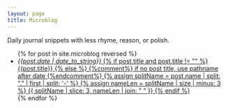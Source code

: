 ```yaml
---
layout: page
title: Microblog
---
```


Daily journal snippets with less rhyme, reason, or polish.

<ul class="microblogs">
    {% for post in site.microblog reversed %}
    <li class="microblog-preview">
    	<a class="post-title" href="{{ site.baseurl }}{{ post.url }}">
	        <i class="post-date">{{post.date | date_to_string}}</i>
            {% if post.title and post.title != "" %}
                {{post.title}}
            {% else %} {%comment%} if no post title, use pathname after date {%endcomment%}
                {% assign splitName = post.name | split: "." | first | split: '-' %}
                {% assign nameLen = splitName | size | minus: 3 %}
                {{ splitName | slice: 3, nameLen | join: " " }}
            {% endif %}
        </a>
    </li>
    {% endfor %}
</ul>
